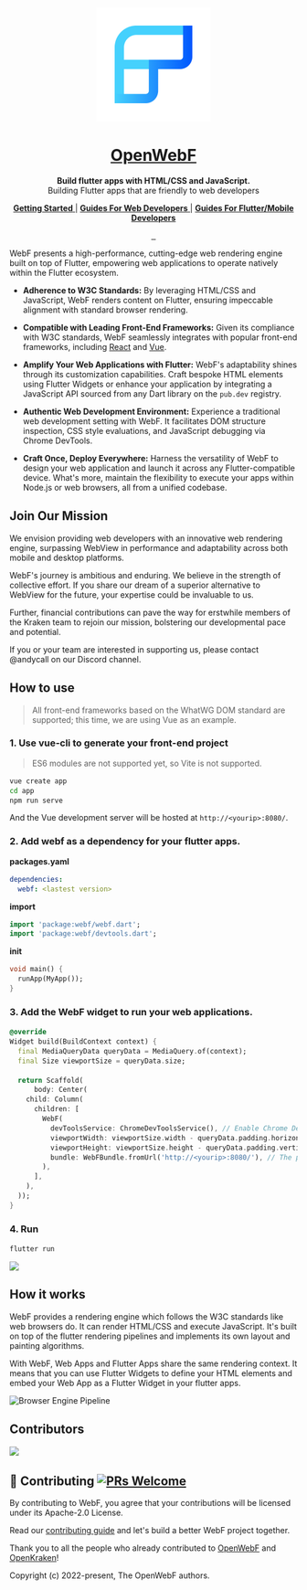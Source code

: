 <p align="center">
  <a href="https://openwebf.com">
    <picture>
      <img src="./website/static/img/openwebf.png" width="200"/>
    </picture>
  </a>
</p>
<h1 align="center">
<a href="https://openwebf.com" alt="openwebf-site">OpenWebF</a>
</h1>
<p align="center">
  <b>Build flutter apps with HTML/CSS and JavaScript.</b><br/>
  Building Flutter apps that are friendly to web developers
</p>
<p align="center">
  <a href="https://openwebf.com/docs/tutorials/getting-started/quick-start">
    <b>Getting Started</b>
  </a>
  |
  <a href="https://openwebf.com/docs/tutorials/guides-for-web-developer/overview">
    <b>Guides For Web Developers</b>
  </a>
  |
  <a href="https://openwebf.com/docs/tutorials/guides-for-flutter-developer/overview">
    <b>Guides For Flutter/Mobile Developers</b>
  </a>
</p>
<p align="center">
  <a aria-label="X" href="https://x.com/HelloAndyCall" target="_blank">
    <img alt="" src="https://img.shields.io/badge/Twitter-black?style=for-the-badge&logo=Twitter">
  </a>
  <a aria-label="Discord-Link" href="https://discord.gg/DvUBtXZ5rK" target="_blank">
    <img alt="" src="https://img.shields.io/badge/Discord-black?style=for-the-badge&logo=discord">
  </a>
  <a aria-label="Pub Package" href="https://pub.dev/packages/webf">
    <img alt="" src="https://img.shields.io/badge/Flutter-02569B?style=for-the-badge&logo=flutter&logoColor=white" />
  </a>
</p>

WebF presents a high-performance, cutting-edge web rendering engine built on top of Flutter, empowering web applications to operate natively within the Flutter ecosystem.

- **Adherence to W3C Standards:** By leveraging HTML/CSS and JavaScript, WebF renders content on Flutter, ensuring impeccable alignment with standard browser rendering.

- **Compatible with Leading Front-End Frameworks:** Given its compliance with W3C standards, WebF seamlessly integrates with popular front-end frameworks, including [React](https://reactjs.org/) and [Vue](https://vuejs.org/).

- **Amplify Your Web Applications with Flutter:** WebF's adaptability shines through its customization capabilities. Craft bespoke HTML elements using Flutter Widgets or enhance your application by integrating a JavaScript API sourced from any Dart library on the `pub.dev` registry.

- **Authentic Web Development Environment:** Experience a traditional web development setting with WebF. It facilitates DOM structure inspection, CSS style evaluations, and JavaScript debugging via Chrome DevTools.

- **Craft Once, Deploy Everywhere:** Harness the versatility of WebF to design your web application and launch it across any Flutter-compatible device. What's more, maintain the flexibility to execute your apps within Node.js or web browsers, all from a unified codebase.

## Join Our Mission

We envision providing web developers with an innovative web rendering engine, surpassing WebView in performance and adaptability across both mobile and desktop platforms.

WebF's journey is ambitious and enduring. We believe in the strength of collective effort. If you share our dream of a superior alternative to WebView for the future, your expertise could be invaluable to us.

Further, financial contributions can pave the way for erstwhile members of the Kraken team to rejoin our mission, bolstering our developmental pace and potential.

If you or your team are interested in supporting us, please contact @andycall on our Discord channel.


## How to use

> All front-end frameworks based on the WhatWG DOM standard are supported; this time, we are using Vue as an example.

### 1. Use vue-cli to generate your front-end project

> ES6 modules are not supported yet, so Vite is not supported.

```bash
vue create app
cd app
npm run serve
```

And the Vue development server will be hosted at `http://<yourip>:8080/`.

### 2. Add webf as a dependency for your flutter apps.

**packages.yaml**

```yaml
dependencies:
  webf: <lastest version>
```

**import**

```dart
import 'package:webf/webf.dart';
import 'package:webf/devtools.dart';
```

**init**

```dart
void main() {
  runApp(MyApp());
}
```


### 3. Add the WebF widget to run your web applications.

```dart
@override
Widget build(BuildContext context) {
  final MediaQueryData queryData = MediaQuery.of(context);
  final Size viewportSize = queryData.size;

  return Scaffold(
      body: Center(
    child: Column(
      children: [
        WebF(
          devToolsService: ChromeDevToolsService(), // Enable Chrome DevTools Services
          viewportWidth: viewportSize.width - queryData.padding.horizontal, // Adjust the viewportWidth
          viewportHeight: viewportSize.height - queryData.padding.vertical, // Adjust the viewportHeight
          bundle: WebFBundle.fromUrl('http://<yourip>:8080/'), // The page entry point
        ),
      ],
    ),
  ));
}
```

### 4. Run

```bash
flutter run
```

<img src="https://user-images.githubusercontent.com/4409743/217754470-697b6998-4451-483c-b26e-bdb2740f3ea1.png" width="800" style="display: block; margin: 0 auto;" />


## How it works

WebF provides a rendering engine which follows the W3C standards like web browsers do. It can render HTML/CSS and execute JavaScript. It's built on top of the flutter rendering pipelines and implements its own layout and painting algorithms.

With WebF, Web Apps and Flutter Apps share the same rendering context. It means that you can use Flutter Widgets to define your HTML elements and embed your Web App as a Flutter Widget in your flutter apps.

![Browser Engine Pipeline](https://github.com/user-attachments/assets/9609ab27-4108-4e48-b7c7-188e1512db08)


## Contributors

<a href="https://github.com/openwebf/webf/graphs/contributors"><img src="https://opencollective.com/webf/contributors.svg?width=890&button=false" /></a>

## 👏 Contributing [![PRs Welcome](https://img.shields.io/badge/PRs-welcome-brightgreen.svg?style=flat-square)](https://github.com/openwebf/webf/pulls)

By contributing to WebF, you agree that your contributions will be licensed under its Apache-2.0 License.

Read our [contributing guide](https://github.com/openwebf/webf/blob/main/.github/CONTRIBUTING.md) and let's build a better WebF project together.

Thank you to all the people who already contributed to [OpenWebF](https://github.com/openwebf) and [OpenKraken](https://github.com/openkraken)!

Copyright (c) 2022-present, The OpenWebF authors.
